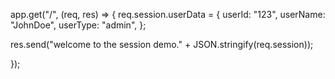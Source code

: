 app.get("/", (req, res) => {
req.session.userData = {
userId: "123",
userName: "JohnDoe",
userType: "admin",
};

   <!-- If you comment out the userData, mySessions table would have no data, the reason is below:
   If you have an empty session object or there's no new data added to the session during a request,
   the session store may not initiate a storage operation(=may not save anything) because there's no new information to keep.
   So, when checking your MongoDB collection for session data, it's helpful to perform actions in your
   application that involve adding or modifying data in the session. -->

res.send("welcome to the session demo." + JSON.stringify(req.session));

});
